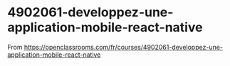 # 4902061-developpez-une-application-mobile-react-native
From https://openclassrooms.com/fr/courses/4902061-developpez-une-application-mobile-react-native

